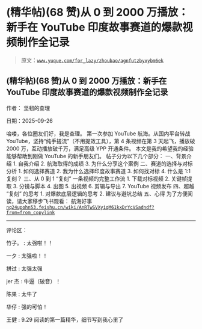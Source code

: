 # (精华帖)(68 赞)从 0 到 2000 万播放：新手在 YouTube 印度故事赛道的爆款视频制作全记录

> 原文：[`www.yuque.com/for_lazy/zhoubao/agnfutzbyxybm6ek`](https://www.yuque.com/for_lazy/zhoubao/agnfutzbyxybm6ek)

## (精华帖)(68 赞)从 0 到 2000 万播放：新手在 YouTube 印度故事赛道的爆款视频制作全记录

作者： 坚韧的查理

日期：2025-09-26

哈喽，各位圈友们好，我是查理。 第一次参加 YouTube 航海。从国内平台转战
YouTube，坚持“纯手搓流”（不用提效工具），第 4 条视频在第 3 天起飞，播放破 2000 万，互动播放破千万，满足高级 YPP 开通条件。
本文是我的希望我的经验能够帮助到刚做 YouTube 的新手朋友们。 帖子分为以下几个部分： 一、背景介绍 1. 自我介绍 2. 航海取得的成绩 3. 为什么分享这个案例 二、赛道的选择与对标分析 1. 如何选择赛道 2. 我为什么选择印度故事赛道 3. 如何找对标 4. 什么是 1:1 复刻？
三、从 0 到 1 “复刻” 一条视频的完整工作流 1. 下载对标视频 2. 关键帧提取 3. 分镜与脚本 4. 出图 5. 出视频 6. 剪辑与导出
7. YouTube 视频发布 四、超越 “复刻” 的思考 1. 对爆款底层逻辑的思考 2. 建议与避坑总结 五、心得
为了方便阅读，请大家移步飞书观看： 航海好事 [`nq24upohn53.feishu.cn/wiki/AnRTwSVXyiqM61kxDrYcVSadndf?from=from_copylink`](https://nq24upohn53.feishu.cn/wiki/AnRTwSVXyiqM61kxDrYcVSadndf?from=from_copylink)

* * *

评论区：

竹子。 : 太强啦！！

一夕 : 太强啦！！

拼过 : 太强太强

jer 杰 : 牛逼（破音）！

陈果 : 太牛了

华仔 : 强的可怕！

王健 : 9.29 阅读的第一篇精华，细节写到我心里了